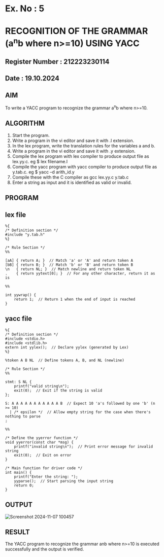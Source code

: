 # Ex. No : 5	
# RECOGNITION OF THE GRAMMAR (a<sup>n</sup>b where n>=10) USING YACC
## Register Number : 212223230114
## Date : 19.10.2024

## AIM   
To write a YACC program to recognize the grammar a<sup>n</sup>b where n>=10.

## ALGORITHM
1.	Start the program.
2.	Write a program in the vi editor and save it with .l extension.
3.	In the lex program, write the translation rules for the variables a and b.
4.	Write a program in the vi editor and save it with .y extension.
5.	Compile the lex program with lex compiler to produce output file as lex.yy.c. eg $ lex filename.l
6.	Compile the yacc program with yacc compiler to produce output file as y.tab.c. eg $ yacc –d arith_id.y
7.	Compile these with the C compiler as gcc lex.yy.c y.tab.c
8.	Enter a string as input and it is identified as valid or invalid.
 
## PROGRAM
## lex file
```
%{
/* Definition section */
#include "y.tab.h"
%}

/* Rule Section */
%%

[aA] { return A; }  // Match 'a' or 'A' and return token A
[bB] { return B; }  // Match 'b' or 'B' and return token B
\n   { return NL; }  // Match newline and return token NL
.    { return yytext[0]; }  // For any other character, return it as is

%%

int yywrap() {
    return 1;  // Return 1 when the end of input is reached
}

```
## yacc file
```
%{
/* Definition section */
#include <stdio.h>
#include <stdlib.h>
extern int yylex();  // Declare yylex (generated by Lex)
%}

%token A B NL  // Define tokens A, B, and NL (newline)

/* Rule Section */
%%

stmt: S NL { 
    printf("valid string\n");
    exit(0);  // Exit if the string is valid
};

S: A A A A A A A A A A A B  // Expect 10 'a's followed by one 'b' (n >= 10)
  | /* epsilon */  // Allow empty string for the case when there's nothing to parse
;

%%

/* Define the yyerror function */
void yyerror(const char *msg) {
    printf("invalid string\n");  // Print error message for invalid string
    exit(0);  // Exit on error
}

/* Main function for driver code */
int main() {
    printf("Enter the string: ");
    yyparse();  // Start parsing the input string
    return 0;
}

```

## OUTPUT 
![Screenshot 2024-11-07 100457](https://github.com/user-attachments/assets/b076f829-2106-4904-a9e8-0a9984f1ddff)

## RESULT
The YACC program to recognize the grammar anb where n>=10 is executed successfully and the output is verified.

